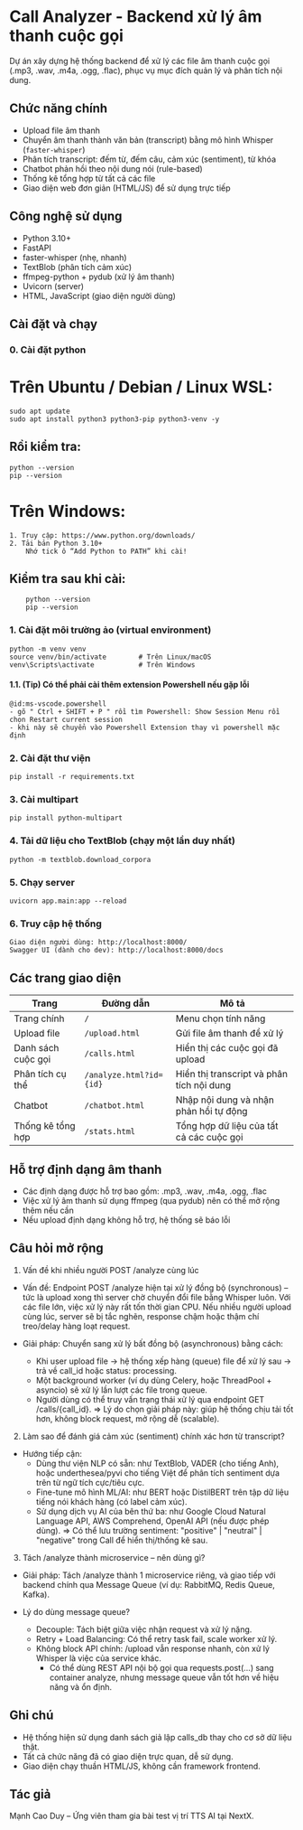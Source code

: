 # Call Analyzer - Backend xử lý âm thanh cuộc gọi

Dự án xây dựng hệ thống backend để xử lý các file âm thanh cuộc gọi (.mp3, .wav, .m4a, .ogg, .flac), phục vụ mục đích quản lý và phân tích nội dung. 

## Chức năng chính

- Upload file âm thanh
- Chuyển âm thanh thành văn bản (transcript) bằng mô hình Whisper (`faster-whisper`)
- Phân tích transcript: đếm từ, đếm câu, cảm xúc (sentiment), từ khóa
- Chatbot phản hồi theo nội dung nói (rule-based)
- Thống kê tổng hợp từ tất cả các file
- Giao diện web đơn giản (HTML/JS) để sử dụng trực tiếp

## Công nghệ sử dụng

- Python 3.10+
- FastAPI
- faster-whisper (nhẹ, nhanh)
- TextBlob (phân tích cảm xúc)
- ffmpeg-python + pydub (xử lý âm thanh)
- Uvicorn (server)
- HTML, JavaScript (giao diện người dùng)

## Cài đặt và chạy

### 0. Cài đặt python
# Trên Ubuntu / Debian / Linux WSL:
    sudo apt update
    sudo apt install python3 python3-pip python3-venv -y
## Rồi kiểm tra:
    python --version
    pip --version

# Trên Windows:
    1. Truy cập: https://www.python.org/downloads/
    2. Tải bản Python 3.10+
        Nhớ tick ô “Add Python to PATH” khi cài!

## Kiểm tra sau khi cài:
        python --version
        pip --version

### 1. Cài đặt môi trường ảo (virtual environment)
    python -m venv venv
    source venv/bin/activate        # Trên Linux/macOS
    venv\Scripts\activate           # Trên Windows
#### 1.1. (Tip) Có thể phải cài thêm extension Powershell nếu gặp lỗi
    @id:ms-vscode.powershell
    - gõ " Ctrl + SHIFT + P " rồi tìm Powershell: Show Session Menu rồi chọn Restart current session
    - khi này sẽ chuyển vào Powershell Extension thay vì powershell mặc định

### 2. Cài đặt thư viện
    pip install -r requirements.txt
    
### 3. Cài multipart
    pip install python-multipart
    
### 4. Tải dữ liệu cho TextBlob (chạy một lần duy nhất)
    python -m textblob.download_corpora
    
### 5. Chạy server
    uvicorn app.main:app --reload
    
### 6. Truy cập hệ thống
    Giao diện người dùng: http://localhost:8000/
    Swagger UI (dành cho dev): http://localhost:8000/docs

## Các trang giao diện
| Trang              | Đường dẫn               | Mô tả                                     |
| ------------------ | ----------------------- | ----------------------------------------- |
| Trang chính        | `/`                     | Menu chọn tính năng                       |
| Upload file        | `/upload.html`          | Gửi file âm thanh để xử lý                |
| Danh sách cuộc gọi | `/calls.html`           | Hiển thị các cuộc gọi đã upload           |
| Phân tích cụ thể   | `/analyze.html?id={id}` | Hiển thị transcript và phân tích nội dung |
| Chatbot            | `/chatbot.html`         | Nhập nội dung và nhận phản hồi tự động    |
| Thống kê tổng hợp  | `/stats.html`           | Tổng hợp dữ liệu của tất cả các cuộc gọi  |

## Hỗ trợ định dạng âm thanh
- Các định dạng được hỗ trợ bao gồm: .mp3, .wav, .m4a, .ogg, .flac
- Việc xử lý âm thanh sử dụng ffmpeg (qua pydub) nên có thể mở rộng thêm nếu cần
- Nếu upload định dạng không hỗ trợ, hệ thống sẽ báo lỗi

## Câu hỏi mở rộng
1. Vấn đề khi nhiều người POST /analyze cùng lúc
- Vấn đề: Endpoint POST /analyze hiện tại xử lý đồng bộ (synchronous) – tức là upload xong thì server chờ chuyển đổi file bằng Whisper luôn.
        Với các file lớn, việc xử lý này rất tốn thời gian CPU.
        Nếu nhiều người upload cùng lúc, server sẽ bị tắc nghẽn, response chậm hoặc thậm chí treo/delay hàng loạt request.

- Giải pháp: Chuyển sang xử lý bất đồng bộ (asynchronous) bằng cách:
    * Khi user upload file -> hệ thống xếp hàng (queue) file để xử lý sau -> trả về call_id hoặc status: processing.
    * Một background worker (ví dụ dùng Celery, hoặc ThreadPool + asyncio) sẽ xử lý lần lượt các file trong queue.
    * Người dùng có thể truy vấn trạng thái xử lý qua endpoint GET /calls/{call_id}.
  => Lý do chọn giải pháp này: giúp hệ thống chịu tải tốt hơn, không block request, mở rộng dễ (scalable).

2. Làm sao để đánh giá cảm xúc (sentiment) chính xác hơn từ transcript?
- Hướng tiếp cận: 
    * Dùng thư viện NLP có sẵn: như TextBlob, VADER (cho tiếng Anh), hoặc underthesea/pyvi cho tiếng Việt để phân tích sentiment dựa trên từ ngữ tích cực/tiêu cực.
    * Fine-tune mô hình ML/AI: như BERT hoặc DistilBERT trên tập dữ liệu tiếng nói khách hàng (có label cảm xúc).
    * Sử dụng dịch vụ AI của bên thứ ba: như Google Cloud Natural Language API, AWS Comprehend, OpenAI API (nếu được phép dùng).
  => Có thể lưu trường sentiment: "positive" | "neutral" | "negative" trong Call để hiển thị/thống kê sau.

3. Tách /analyze thành microservice – nên dùng gì?
- Giải pháp:
    Tách /analyze thành 1 microservice riêng, và giao tiếp với backend chính qua Message Queue (ví dụ: RabbitMQ, Redis Queue, Kafka).

- Lý do dùng message queue?
    - Decouple: Tách biệt giữa việc nhận request và xử lý nặng.
    - Retry + Load Balancing: Có thể retry task fail, scale worker xử lý.
    - Không block API chính: /upload vẫn response nhanh, còn xử lý Whisper là việc của service khác.
        - Có thể dùng REST API nội bộ gọi qua requests.post(...) sang container analyze, nhưng message queue vẫn tốt hơn về hiệu năng và ổn định.

## Ghi chú
- Hệ thống hiện sử dụng danh sách giả lập calls_db thay cho cơ sở dữ liệu thật.
- Tất cả chức năng đã có giao diện trực quan, dễ sử dụng.
- Giao diện chạy thuần HTML/JS, không cần framework frontend.

## Tác giả
Mạnh Cao Duy – Ứng viên tham gia bài test vị trí TTS AI tại NextX.
